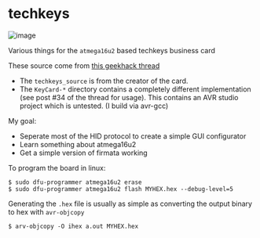 techkeys
========

![image](http://cdn.shopify.com/s/files/1/0218/4886/products/Card_Front_large.png?v=1389032701)

Various things for the `atmega16u2` based techkeys business card

These source come from [this geekhack thread](http://geekhack.org/index.php?topic=53378.30)

+ The `techkeys_source` is from the creator of the card.
+ The `KeyCard-*` directory contains a completely different implementation (see post #34 of the thread for usage). This contains an AVR studio project which is untested. (I build via avr-gcc)

My goal:
+ Seperate most of the HID protocol to create a simple GUI configurator
+ Learn something about atmega16u2
+ Get a simple version of firmata working


To program the board in linux:

```
$ sudo dfu-programmer atmega16u2 erase
$ sudo dfu-programmer atmega16u2 flash MYHEX.hex --debug-level=5
``` 


Generating the `.hex` file is usually as simple as converting the output binary to hex with `avr-objcopy`

```
$ arv-objcopy -O ihex a.out MYHEX.hex
```


